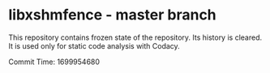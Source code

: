 # libxshmfence - master branch

This repository contains frozen state of the repository.
Its history is cleared. It is used only for static code
analysis with Codacy.

Commit Time: 1699954680